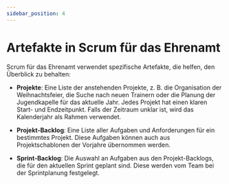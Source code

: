 ```yaml
---
sidebar_position: 4
---
```


# Artefakte in Scrum für das Ehrenamt

Scrum für das Ehrenamt verwendet spezifische Artefakte, die helfen, den Überblick zu behalten:

- **Projekte**: Eine Liste der anstehenden Projekte, z. B. die Organisation der Weihnachtsfeier, die Suche nach neuen
  Trainern oder die Planung der Jugendkapelle für das aktuelle Jahr. Jedes Projekt hat einen klaren Start- und
  Endzeitpunkt. Falls der Zeitraum unklar ist, wird das Kalenderjahr als Rahmen verwendet.

- **Projekt-Backlog**: Eine Liste aller Aufgaben und Anforderungen für ein bestimmtes Projekt. Diese Aufgaben können
  auch aus Projektschablonen der Vorjahre übernommen werden.

- **Sprint-Backlog**: Die Auswahl an Aufgaben aus den Projekt-Backlogs, die für den aktuellen Sprint geplant sind. 
  Diese werden vom Team bei der Sprintplanung festgelegt. 